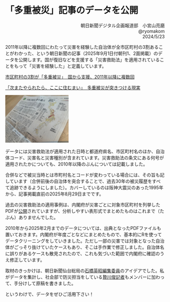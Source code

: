 # 「多重被災」記事のデータを公開

<div align="right">
朝日新聞デジタル企画報道部　小宮山亮磨  <br>
@ryomakom  <br>
2024/5/23  </div>

2011年以降に複数回にわたって災害を経験した自治体が全市区町村の3割あることがわかった、という朝日新聞の記事（2025年9月1日付朝刊1、2面掲載）のデータを公開します。国が復旧などを支援する「災害救助法」を適用されていることをもって「災害を経験した」と定義しています。

[市区町村の3割が「多重被災」　国から支援、2011年以降に複数回]( https://digital.asahi.com/articles/AST8X0FYWT8XULLI00DM.htm)

[「次またやられたら、ここに住むまい」　多重被災が突きつける現実]( https://digital.asahi.com/articles/AST8X1FL8T8XUNHB001M.html)

<img src="image/%E5%A4%9A%E9%87%8D%E8%A2%AB%E7%81%BD%E7%B4%99%E9%9D%A2.jpg" style="max-width:200px;">

データには災害救助法が適用された日時と都道府県名、市区町村名のほか、自治体コード、災害名と災害種別が含まれています。災害救助法の条文にある何号が適用されたかについても、2010年以降のぶんについては記載しました。

合併などで被災当時とは市町村名とコードが変わっている場合には、その旨も記しています（合併前後の自治体を突合することで、過去30年の被災履歴をすべて追跡できるようにしました）。カバーしているのは阪神大震災のあった1995年から、記事掲載直前の2025年8月29日までです。

過去の災害救助法の適用事例は、内閣府が災害ごとに対象市区町村を列挙したPDFが[公開]( https://www.bousai.go.jp/taisaku/kyuujo/kyuujo_tekiyou.html)されていますが、分析しやすい表形式でまとめたものはこれまで（たぶん）ありませんでした。

2010年から2025年2月までのデータについては、出典となったPDFファイルも置いておきます。内閣府が年度ごとなどにまとめたもので、基本的にRを使ってデータクリーニングをしていきました。ただし一部の災害では対象となった自治体がごっそり抜けていたケースもあり、そこは手作業で修正しました。自治体名に誤りがあるケースも散見されたので、これも気づいた範囲で内閣府に確認のうえ修正しています。

取材のきっかけは、朝日新聞仙台総局の[石橋英昭編集委員]( https://digital.asahi.com/reporter-bio/37356b9327689d15fe36f1d20465f5a90968a591ee64d258c84f6f0d173c4426)のアイデアでした。私がデータを集計し、社会部で防災担当をしている[贄川俊記者]( https://digital.asahi.com/reporter-bio/b6484df9e2f778e0f7d15dbf0958a587a748f95a505c5a3a07baace4e5447370)もメンバーに加わって、手分けして原稿を書きました。

というわけで、データをぜひご活用下さい！
